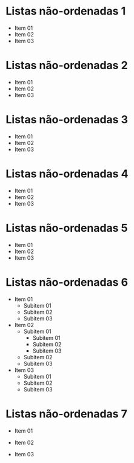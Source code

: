 # Listas não-ordenadas 1

* Item 01
* Item 02
* Item 03

# Listas não-ordenadas 2

- Item 01
- Item 02
- Item 03

# Listas não-ordenadas 3

+ Item 01
+ Item 02
+ Item 03

# Listas não-ordenadas 4

* Item 01
* Item 02
* Item 03

# Listas não-ordenadas 5

- Item 01
- Item 02
- Item 03

# Listas não-ordenadas 6

* Item 01
    * Subitem 01
    * Subitem 02
    * Subitem 03
* Item 02
    + Subitem 01
        * Subitem 01
        * Subitem 02
        * Subitem 03
    + Subitem 02
    + Subitem 03
* Item 03
    - Subitem 01
    - Subitem 02
    - Subitem 03

# Listas não-ordenadas 7

* Item 01

* Item 02

* Item 03